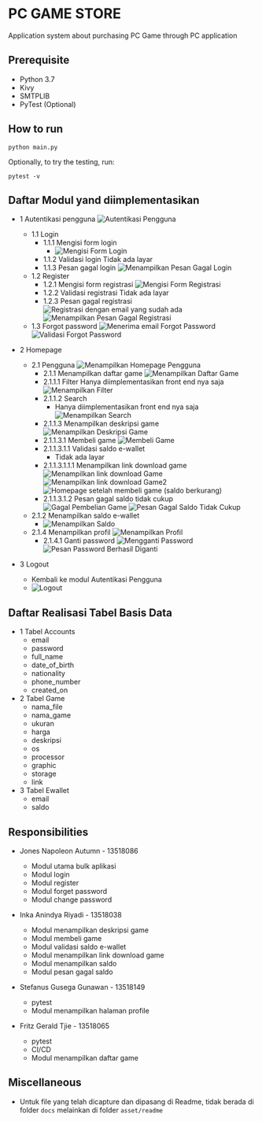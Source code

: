 # PC GAME STORE

Application system about purchasing PC Game through PC application

## Prerequisite

- Python 3.7
- Kivy
- SMTPLIB
- PyTest (Optional)

## How to run

```
python main.py
```

Optionally, to try the testing, run:
```
pytest -v
```


## Daftar Modul yand diimplementasikan

- 1 Autentikasi pengguna
![Autentikasi Pengguna](asset/readme/autentikasipengguna.png)
    - 1.1 Login
        - 1.1.1 Mengisi form login
            - ![Mengisi Form Login](asset/readme/login.png)
        - 1.1.2 Validasi login
            Tidak ada layar
        - 1.1.3 Pesan gagal login
            ![Menampilkan Pesan Gagal Login](asset/readme/gagallogin.png)
    - 1.2 Register
        - 1.2.1 Mengisi form registrasi
            ![Mengisi Form Registrasi](asset/readme/register.png)
        - 1.2.2 Validasi registrasi
            Tidak ada layar
        - 1.2.3 Pesan gagal registrasi
            ![Registrasi dengan email yang sudah ada](asset/readme/gagalregis1.png)
            ![Menampilkan Pesan Gagal Registrasi](asset/readme/gagalregis2.png)
    - 1.3 Forgot password
        ![Menerima email Forgot Password](asset/readme/forgotpassword.png)
        ![Validasi Forgot Password](asset/readme/forgotpassword1.png)

- 2 Homepage
    - 2.1 Pengguna
        ![Menampilkan Homepage Pengguna](asset/readme/homepage.png)
        - 2.1.1 Menampilkan daftar game
            ![Menampilkan Daftar Game](asset/readme/game1.png)
        - 2.1.1.1 Filter
            Hanya diimplementasikan front end nya saja
            ![Menampilkan Filter](asset/readme/filter.png)
        - 2.1.1.2 Search
            - Hanya diimplementasikan front end nya saja
            ![Menampilkan Search](asset/readme/search.png)
        - 2.1.1.3 Menampilkan deskripsi game
            ![Menampilkan Deskripsi Game](asset/readme/deskripsigame.png)
        - 2.1.1.3.1 Membeli game
            ![Membeli Game](asset/readme/validasibeli.png)
        - 2.1.1.3.1.1 Validasi saldo e-wallet
            - Tidak ada layar
        - 2.1.1.3.1.1.1 Menampilkan link download game
            ![Menampilkan link download Game](asset/readme/beligame.png)
            ![Menampilkan link download Game2](asset/readme/beligame2.png)
            ![Homepage setelah membeli game (saldo berkurang)](asset/readme/homepageafterbuygame.png)
        - 2.1.1.3.1.2 Pesan gagal saldo tidak cukup
            ![Gagal Pembelian Game](asset/readme/gagalbeli.png)
            ![Pesan Gagal Saldo Tidak Cukup](asset/readme/gagalbeli1.png)
    - 2.1.2 Menampilkan saldo e-wallet
        - ![Menampilkan Saldo](asset/readme/saldo.png)
    - 2.1.4 Menampilkan profil
        ![Menampilkan Profil](asset/readme/profile.png)
        - 2.1.4.1 Ganti password
            ![Mengganti Password](asset/readme/forgotpassword.png)
            ![Pesan Password Berhasil Diganti](asset/readme/forgotpassword1.png)

- 3 Logout
    - Kembali ke modul Autentikasi Pengguna
    - ![Logout](asset/readme/logout.png)

## Daftar Realisasi Tabel Basis Data

- 1 Tabel Accounts
    - email
    - password
    - full_name
    - date_of_birth
    - nationality
    - phone_number
    - created_on
- 2 Tabel Game
    - nama_file
    - nama_game
    - ukuran
    - harga
    - deskripsi
    - os
    - processor
    - graphic
    - storage
    - link
- 3 Tabel Ewallet
    - email
    - saldo

## Responsibilities

- Jones Napoleon Autumn - 13518086
    - Modul utama bulk aplikasi
    - Modul login
    - Modul register
    - Modul forget password
    - Modul change password


- Inka Anindya Riyadi - 13518038
    - Modul menampilkan deskripsi game
    - Modul membeli game
    - Modul validasi saldo e-wallet
    - Modul menampilkan link download game
    - Modul menampilkan saldo
    - Modul pesan gagal saldo


- Stefanus Gusega Gunawan - 13518149
    - pytest
    - Modul menampilkan halaman profile


- Fritz Gerald Tjie - 13518065
    - pytest
    - CI/CD
    - Modul menampilkan daftar game


## Miscellaneous

- Untuk file yang telah dicapture dan dipasang di Readme, tidak berada di folder ```docs``` melainkan di folder ```asset/readme```

